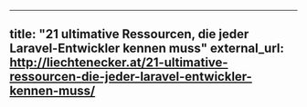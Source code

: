 ---

title: "21 ultimative Ressourcen, die jeder Laravel-Entwickler kennen muss"
external_url: http://liechtenecker.at/21-ultimative-ressourcen-die-jeder-laravel-entwickler-kennen-muss/
---